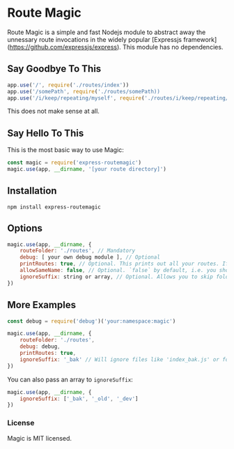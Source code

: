 # Route Magic

Route Magic is a simple and fast Nodejs module to abstract away the unnessary route invocations in the widely popular [Expressjs framework] (https://github.com/expressjs/express). This module has no dependencies.

## Say Goodbye To This

```js
app.use('/', require('./routes/index'))
app.use('/somePath', require('./routes/somePath))
app.use('/i/keep/repeating/myself', require('./routes/i/keep/repeating/myself))
```

This does not make sense at all.

## Say Hello To This

This is the most basic way to use Magic:

```js
const magic = require('express-routemagic')
magic.use(app, __dirname, '[your route directory]')
```

## Installation

```
npm install express-routemagic
```

## Options

```js
magic.use(app, __dirname, {
    routeFolder: './routes', // Mandatory
    debug: [ your own debug module ], // Optional
    printRoutes: true, // Optional. This prints out all your routes. If no debug module is passed, it uses console.log by default
    allowSameName: false, // Optional. `false` by default, i.e. you should not have a `foo.js` and a folder named `foo` sitting at the same level. That's poor organisation.
    ignoreSuffix: string or array, // Optional. Allows you to skip folders or files with a suffix.
})
```

## More Examples

```js
const debug = require('debug')('your:namespace:magic')

magic.use(app, __dirname, {
    routeFolder: './routes', 
    debug: debug,
    printRoutes: true, 
    ignoreSuffix: '_bak' // Will ignore files like 'index_bak.js' or folders like 'api_v1_bak'.
})
```

You can also pass an array to `ignoreSuffix`:

```js
magic.use(app, __dirname, {
    ignoreSuffix: ['_bak', '_old', '_dev']
})
```

### License

Magic is MIT licensed.
